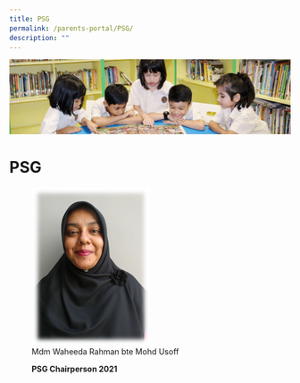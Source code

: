 ```yaml
---
title: PSG
permalink: /parents-portal/PSG/
description: ""
---
```

![](/images/banner.gif)

PSG
===

<figure><img src="/images/PSG1.png" style="width:50%"><figcaption> 
Mdm Waheeda Rahman bte Mohd Usoff

**PSG Chairperson 2021**</figcaption></figure>